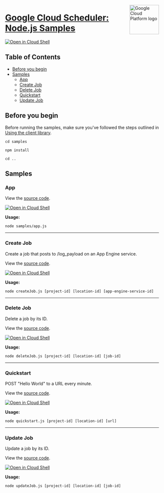 [//]: # "This README.md file is auto-generated, all changes to this file will be lost."
[//]: # "To regenerate it, use `python -m synthtool`."
<img src="https://avatars2.githubusercontent.com/u/2810941?v=3&s=96" alt="Google Cloud Platform logo" title="Google Cloud Platform" align="right" height="96" width="96"/>

# [Google Cloud Scheduler: Node.js Samples](https://github.com/googleapis/nodejs-scheduler)

[![Open in Cloud Shell][shell_img]][shell_link]



## Table of Contents

* [Before you begin](#before-you-begin)
* [Samples](#samples)
  * [App](#app)
  * [Create Job](#create-job)
  * [Delete Job](#delete-job)
  * [Quickstart](#quickstart)
  * [Update Job](#update-job)

## Before you begin

Before running the samples, make sure you've followed the steps outlined in
[Using the client library](https://github.com/googleapis/nodejs-scheduler#using-the-client-library).

`cd samples`

`npm install`

`cd ..`

## Samples



### App

View the [source code](https://github.com/googleapis/nodejs-scheduler/blob/main/samples/app.js).

[![Open in Cloud Shell][shell_img]](https://console.cloud.google.com/cloudshell/open?git_repo=https://github.com/googleapis/nodejs-scheduler&page=editor&open_in_editor=samples/app.js,samples/README.md)

__Usage:__


`node samples/app.js`


-----




### Create Job

Create a job that posts to /log_payload on an App Engine service.

View the [source code](https://github.com/googleapis/nodejs-scheduler/blob/main/samples/createJob.js).

[![Open in Cloud Shell][shell_img]](https://console.cloud.google.com/cloudshell/open?git_repo=https://github.com/googleapis/nodejs-scheduler&page=editor&open_in_editor=samples/createJob.js,samples/README.md)

__Usage:__


`node createJob.js [project-id] [location-id] [app-engine-service-id]`


-----




### Delete Job

Delete a job by its ID.

View the [source code](https://github.com/googleapis/nodejs-scheduler/blob/main/samples/deleteJob.js).

[![Open in Cloud Shell][shell_img]](https://console.cloud.google.com/cloudshell/open?git_repo=https://github.com/googleapis/nodejs-scheduler&page=editor&open_in_editor=samples/deleteJob.js,samples/README.md)

__Usage:__


`node deleteJob.js [project-id] [location-id] [job-id]`


-----




### Quickstart

POST "Hello World" to a URL every minute.

View the [source code](https://github.com/googleapis/nodejs-scheduler/blob/main/samples/quickstart.js).

[![Open in Cloud Shell][shell_img]](https://console.cloud.google.com/cloudshell/open?git_repo=https://github.com/googleapis/nodejs-scheduler&page=editor&open_in_editor=samples/quickstart.js,samples/README.md)

__Usage:__


`node quickstart.js [project-id] [location-id] [url]`


-----




### Update Job

Update a job by its ID.

View the [source code](https://github.com/googleapis/nodejs-scheduler/blob/main/samples/updateJob.js).

[![Open in Cloud Shell][shell_img]](https://console.cloud.google.com/cloudshell/open?git_repo=https://github.com/googleapis/nodejs-scheduler&page=editor&open_in_editor=samples/updateJob.js,samples/README.md)

__Usage:__


`node updateJob.js [project-id] [location-id] [job-id]`






[shell_img]: https://gstatic.com/cloudssh/images/open-btn.png
[shell_link]: https://console.cloud.google.com/cloudshell/open?git_repo=https://github.com/googleapis/nodejs-scheduler&page=editor&open_in_editor=samples/README.md
[product-docs]: https://cloud.google.com/scheduler
